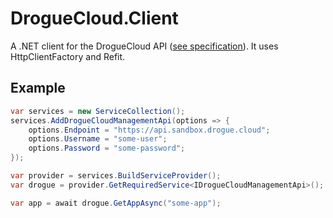 # DrogueCloud.Client
A .NET client for the DrogueCloud API ([see specification](https://book.drogue.io/drogue-cloud/dev/api/index.html)).
It uses HttpClientFactory and Refit.

## Example

```c#
var services = new ServiceCollection();
services.AddDrogueCloudManagementApi(options => {
    options.Endpoint = "https://api.sandbox.drogue.cloud";
    options.Username = "some-user";
    options.Password = "some-password";
});

var provider = services.BuildServiceProvider();
var drogue = provider.GetRequiredService<IDrogueCloudManagementApi>();

var app = await drogue.GetAppAsync("some-app");
```
